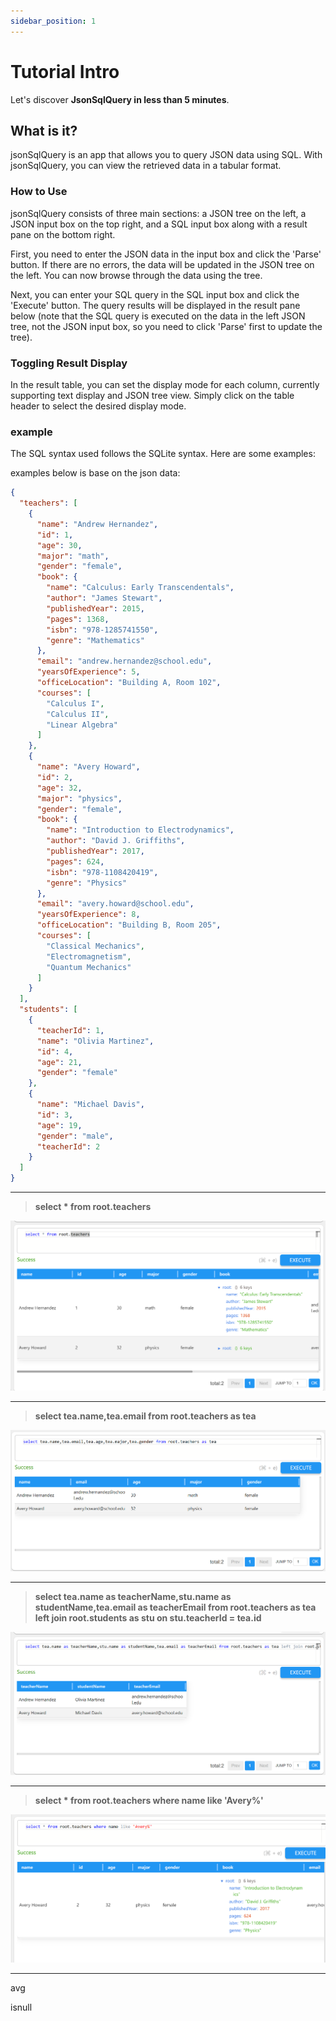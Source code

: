 ```yaml
---
sidebar_position: 1
---
```


# Tutorial Intro

Let's discover **JsonSqlQuery in less than 5 minutes**.

## What is it?

jsonSqlQuery is an app that allows you to query JSON data using SQL. With jsonSqlQuery, you can view the retrieved data in a tabular format.

### How to Use

jsonSqlQuery consists of three main sections: a JSON tree on the left, a JSON input box on the top right, and a SQL input box along with a result pane on the bottom right.

First, you need to enter the JSON data in the input box and click the 'Parse' button. If there are no errors, the data will be updated in the JSON tree on the left. You can now browse through the data using the tree.

Next, you can enter your SQL query in the SQL input box and click the 'Execute' button. The query results will be displayed in the result pane below (note that the SQL query is executed on the data in the left JSON tree, not the JSON input box, so you need to click 'Parse' first to update the tree).



### Toggling Result Display

In the result table, you can set the display mode for each column, currently supporting text display and JSON tree view. Simply click on the table header to select the desired display mode.


### example
The SQL syntax used follows the SQLite syntax. Here are some examples:

examples below is base on the json data:

```json
{
  "teachers": [
    {
      "name": "Andrew Hernandez",
      "id": 1,
      "age": 30,
      "major": "math",
      "gender": "female",
      "book": {
        "name": "Calculus: Early Transcendentals",
        "author": "James Stewart",
        "publishedYear": 2015,
        "pages": 1368,
        "isbn": "978-1285741550",
        "genre": "Mathematics"
      },
      "email": "andrew.hernandez@school.edu",
      "yearsOfExperience": 5,
      "officeLocation": "Building A, Room 102",
      "courses": [
        "Calculus I",
        "Calculus II",
        "Linear Algebra"
      ]
    },
    {
      "name": "Avery Howard",
      "id": 2,
      "age": 32,
      "major": "physics",
      "gender": "female",
      "book": {
        "name": "Introduction to Electrodynamics",
        "author": "David J. Griffiths",
        "publishedYear": 2017,
        "pages": 624,
        "isbn": "978-1108420419",
        "genre": "Physics"
      },
      "email": "avery.howard@school.edu",
      "yearsOfExperience": 8,
      "officeLocation": "Building B, Room 205",
      "courses": [
        "Classical Mechanics",
        "Electromagnetism",
        "Quantum Mechanics"
      ]
    }
  ],
  "students": [
    {
      "teacherId": 1,
      "name": "Olivia Martinez",
      "id": 4,
      "age": 21,
      "gender": "female"
    },
    {
      "name": "Michael Davis",
      "id": 3,
      "age": 19,
      "gender": "male",
      "teacherId": 2
    }
  ]
}
```
***
> **select * from root.teachers**

![example1](../static/img/example1.png)

***

> **select tea.name,tea.email from root.teachers as tea**

![example2](../static/img/example2.png)

***

> **select tea.name as teacherName,stu.name as studentName,tea.email as teacherEmail from root.teachers as tea left join root.students as stu on stu.teacherId = tea.id**

![example3](../static/img/example3.png)

***

> **select * from root.teachers where name like 'Avery%'**

![example4](../static/img/example4.png)

***

avg

isnull


